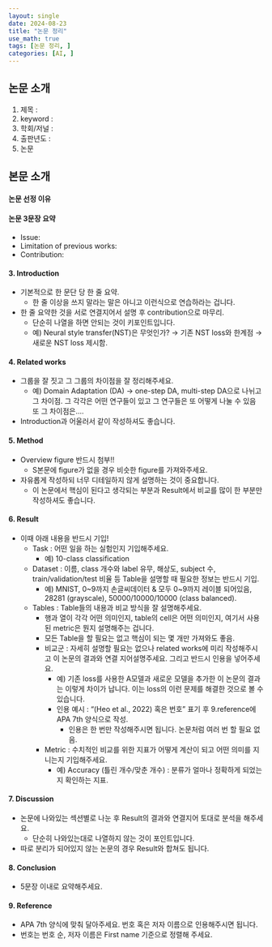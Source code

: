 ```yaml
---
layout: single
date: 2024-08-23
title: "논문 정리"
use_math: true
tags: [논문 정리, ]
categories: [AI, ]
---
```



## 논문 소개 

1. 제목 :
2. keyword :
3. 학회/저널 :
4. 출판년도 :
5. 논문


## 본문 소개



#### 논문 선정 이유



#### 논문 3문장 요약

- Issue:
- Limitation of previous works:
- Contribution:


#### 3. Introduction

- 기본적으로 한 문단 당 한 줄 요약.
	- 한 줄 이상을 쓰지 말라는 말은 아니고 이런식으로 연습하라는 겁니다.
- 한 줄 요약한 것을 서로 연결지어서 설명 후 contribution으로 마무리.
	- 단순히 나열을 하면 안되는 것이 키포인트입니다.
	- 예) Neural style transfer(NST)은 무엇인가? → 기존 NST loss와 한계점 → 새로운 NST loss 제시함.


#### 4. Related works

- 그룹을 잘 짓고 그 그룹의 차이점을 잘 정리해주세요.
	- 예) Domain Adaptation (DA) → one-step DA, multi-step DA으로 나뉘고 그 차이점. 그 각각은 어떤 연구들이 있고 그 연구들은 또 어떻게 나눌 수 있음 또 그 차이점은....
- Introduction과 어울러서 같이 작성하셔도 좋습니다.


#### 5. Method

- Overview figure 반드시 첨부!!
	- S본문에 figure가 없을 경우 비슷한 figure를 가져와주세요.
- 자유롭게 작성하되 너무 디테일하지 않게 설명하는 것이 중요합니다.
	- 이 논문에서 핵심이 된다고 생각되는 부분과 Result에서 비교를 많이 한 부분만 작성하셔도 좋습니다.


#### 6. Result

- 이때 아래 내용을 반드시 기입!
	- Task : 어떤 일을 하는 실험인지 기입해주세요.
		- 예) 10-class classification
	- Dataset : 이름, class 개수와 label 유무, 해상도, subject 수, train/validation/test 비율 등 Table을 설명할 때 필요한 정보는 반드시 기입.
		- 예) MNIST, 0~9까지 손글씨데이터 & 모두 0~9까지 레이블 되어있음, 28281 (grayscale), 50000/10000/10000 (class balanced).
	- Tables : Table들의 내용과 비교 방식을 잘 설명해주세요.
		- 행과 열이 각각 어떤 의미인지, table의 cell은 어떤 의미인지, 여기서 사용된 metric은 뭔지 설명해주는 겁니다.
		- 모든 Table을 할 필요는 없고 핵심이 되는 몇 개만 가져와도 좋음.
		- 비교군 : 자세히 설명할 필요는 없으나 related works에 미리 작성해주시고 이 논문의 결과와 연결 지어설명주세요. 그리고 반드시 인용을 넣어주세요.
			- 예) 기존 loss를 사용한 A모델과 새로운 모델을 추가한 이 논문의 결과는 이렇게 차이가 납니다. 이는 loss의 이런 문제를 해결한 것으로 볼 수 있습니다.
			- 인용 예시 : “(Heo et al., 2022) 혹은 번호” 표기 후 9.reference에 APA 7th 양식으로 작성.
				- 인용은 한 번만 작성해주시면 됩니다. 논문처럼 여러 번 할 필요 없음.
		- Metric : 수치적인 비교를 위한 지표가 어떻게 계산이 되고 어떤 의미를 지니는지 기입해주세요.
			- 예) Accuracy (틀린 개수/맞춘 개수) : 분류가 얼마나 정확하게 되었는지 확인하는 지표.


#### 7. Discussion

- 논문에 나와있는 섹션별로 나눈 후 Result의 결과와 연결지어 토대로 분석을 해주세요.
	- 단순히 나와있는대로 나열하지 않는 것이 포인트입니다.
- 따로 분리가 되어있지 않는 논문의 경우 Result와 합쳐도 됩니다.


#### 8. Conclusion

- 5문장 이내로 요약해주세요.


#### 9. Reference

- APA 7th 양식에 맞춰 달아주세요. 번호 혹은 저자 이름으로 인용해주시면 됩니다.
- 번호는 번호 순, 저자 이름은 First name 기준으로 정렬해 주세요.
